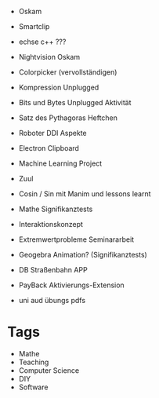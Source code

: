 - Oskam
- Smartclip
- echse c++ ???
- Nightvision Oskam
- Colorpicker (vervollständigen)
- Kompression Unplugged
- Bits und Bytes Unplugged Aktivität
- Satz des Pythagoras Heftchen
- Roboter DDI Aspekte
- Electron Clipboard
- Machine Learning Project
- Zuul
- Cosin / Sin mit Manim und lessons learnt
- Mathe Signifikanztests
- Interaktionskonzept
- Extremwertprobleme Seminararbeit
- Geogebra Animation? (Signifikanztests)

- DB Straßenbahn APP
- PayBack Aktivierungs-Extension
- uni aud übungs pdfs

# Tags
- Mathe
- Teaching
- Computer Science
- DIY
- Software
